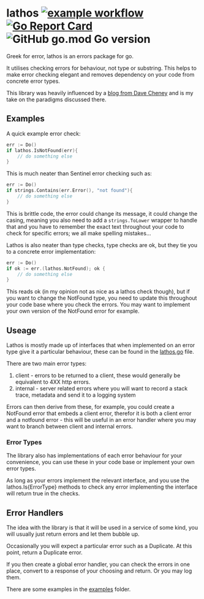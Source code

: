 # lathos [![example workflow](https://github.com/theflyingcodr/lathos/actions/workflows/go.yml/badge.svg)](https://github.com/theflyingcodr/lathos/actions/workflows/go.yml) [![Go Report Card](https://goreportcard.com/badge/github.com/theflyingcodr/lathos)](https://goreportcard.com/report/github.com/theflyingcodr/lathos) ![GitHub go.mod Go version](https://img.shields.io/github/go-mod/go-version/theflyingcodr/lathos?style=flat-square)

Greek for error, lathos is an errors package for go.

It utilises checking errors for behaviour, not type or substring. This helps to make error checking elegant and removes dependency on your code from concrete error types.

This library was heavily influenced by a [blog from Dave Cheney](https://dave.cheney.net/2016/04/27/dont-just-check-errors-handle-them-gracefully) and is my take on the paradigms discussed there.

## Examples

A quick example error check:

```go
err := Do()
if lathos.IsNotFound(err){
	// do something else
}
```

This is much neater than Sentinel error checking such as:

```go
err := Do()
if strings.Contains(err.Error(), "not found"){
	// do something else
}
```

This is brittle code, the error could change its message, it could change the casing, meaning you also need to add a `strings.ToLower` wrapper to handle that and you have to remember the exact text throughout your code to check for specific errors; we all make spelling mistakes...

Lathos is also neater than type checks, type checks are ok, but they tie you to a concrete error implementation:

```go
err := Do()
if ok := err.(lathos.NotFound); ok {
	// do something else
}
```

This reads ok (in my opinion not as nice as a lathos check though), but if you want to change the NotFound type, you need to update this throughout your code base where you check the errors. You may want to implement your own version of the NotFound error for example.

## Useage

Lathos is mostly made up of interfaces that when implemented on an error type give it a particular behaviour, these can be found in the [lathos.go](lathos.go) file.

There are two main error types:

1) client - errors to be returned to a client, these would generally be equivalent to 4XX http errors.
2) internal - server related errors where you will want to record a stack trace, metadata and send it to a logging system

Errors can then derive from these, for example, you could create a NotFound error that embeds a client error, therefor it is both a client error and a notfound error - this will be useful in an error handler where you may want to branch between client and internal errors.

### Error Types

The library also has implementations of each error behaviour for your convenience, you can use these in your code base or implement your own error types.

As long as your errors implement the relevant interface, and you use the lathos.Is{ErrorType} methods to check any error implementing the interface will return true in the checks.

## Error Handlers

The idea with the library is that it will be used in a service of some kind, you will usually just return errors and let them bubble up.

Occasionally you will expect a particular error such as a Duplicate. At this point, return a Duplicate error.

If you then create a global error handler, you can check the errors in one place, convert to a response of your choosing and return. Or you may log them.

There are some examples in the [examples](examples) folder.


